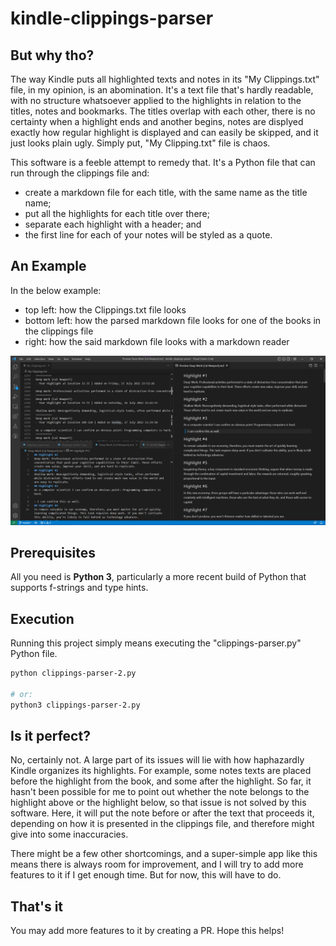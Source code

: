 # kindle-clippings-parser

## But why tho?
The way Kindle puts all highlighted texts and notes in its "My Clippings.txt" file, in my opinion, is an abomination. It's a text file that's hardly readable, with no structure whatsoever applied to the highlights in relation to the titles, notes and bookmarks. The titles overlap with each other, there is no certainty when a highlight ends and another begins, notes are displyed exactly how regular highlight is displayed and can easily be skipped, and it just looks plain ugly. Simply put, "My Clipping.txt" file is chaos.

This software is a feeble attempt to remedy that. It's a Python file that can run through the clippings file and:
- create a markdown file for each title, with the same name as the title name;
- put all the highlights for each title over there;
- separate each highlight with a header; and
- the first line for each of your notes will be styled as a quote.

## An Example
In the below example:
- top left: how the Clippings.txt file looks
- bottom left: how the parsed markdown file looks for one of the books in the clippings file
- right: how the said markdown file looks with a markdown reader

![](./assets/clippings-md-preview.png)


## Prerequisites
All you need is **Python 3**, particularly a more recent build of Python that supports f-strings and type hints.

## Execution
Running this project simply means executing the "clippings-parser.py" Python file.

```sh
python clippings-parser-2.py

# or:
python3 clippings-parser-2.py
```

## Is it perfect?
No, certainly not. A large part of its issues will lie with how haphazardly Kindle organizes its highlights. For example, some notes texts are placed before the highlight from the book, and some after the highlight. So far, it hasn't been possible for me to point out whether the note belongs to the highlight above or the highlight below, so that issue is not solved by this software. Here, it will put the note before or after the text that proceeds it, depending on how it is presented in the clippings file, and therefore might give into some inaccuracies.

There might be a few other shortcomings, and a super-simple app like this means there is always room for improvement, and I will try to add more features to it if I get enough time. But for now, this will have to do.

## That's it
You may add more features to it by creating a PR. Hope this helps!
